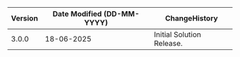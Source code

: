  **Version** | **Date Modified (DD-MM-YYYY)**| **ChangeHistory**                                                                         |
|------------|-------------------------------|-------------------------------------------------------------------------------------------|
| 3.0.0      | 18-06-2025                    | Initial Solution Release.                                               |
